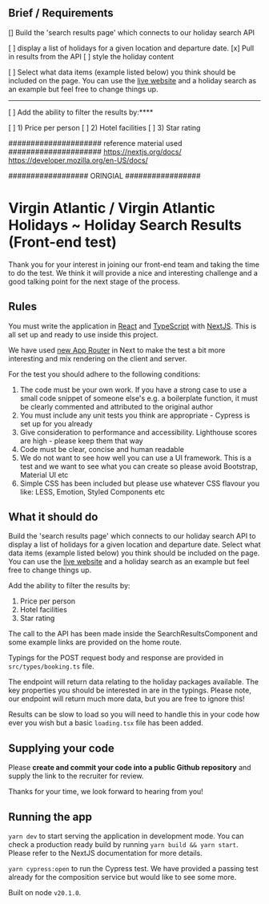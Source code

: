 ## Brief / Requirements
[] Build the 'search results page' which connects to our holiday search API 



[ ] display a list of holidays for a given location and departure date. 
    [x] Pull in results from the API
    [ ] style the holiday content






[ ] Select what data items (example listed below) you think should be included on the page. You can use the [live website](https://www.virginholidays.co.uk) and a holiday search as an example but feel free to change things up. 
****
[ ] Add the ability to filter the results by:****

[ ] 1) Price per person
[ ] 2) Hotel facilities 
[ ] 3) Star rating




##################### reference material used #####################
https://nextjs.org/docs/
https://developer.mozilla.org/en-US/docs/



################## ORINGIAL #################

# Virgin Atlantic / Virgin Atlantic Holidays ~ Holiday Search Results (Front-end test)

Thank you for your interest in joining our front-end team and taking the time to do the test. We think it will provide a nice and interesting challenge and a good talking point for the next stage of the process.

## Rules
You must write the application in [React](https://react.dev/) and [TypeScript](https://www.typescriptlang.org/) with [NextJS](https://nextjs.org/). This is all set up and ready to use inside this project.

We have used [new App Router](https://nextjs.org/docs/app/building-your-application/routing) in Next to make the test a bit more interesting and mix rendering on the client and server.

For the test you should adhere to the following conditions:

1) The code must be your own work. If you have a strong case to use a small code snippet of someone else's e.g. a
boilerplate function, it must be clearly commented and attributed to the original author
1) You must include any unit tests you think are appropriate - Cypress is set up for you already
1) Give consideration to performance and accessibility. Lighthouse scores are high - please keep them that way
1) Code must be clear, concise and human readable
1) We do not want to see how well you can use a UI framework. This is a test and we want to see what you can create so please avoid Bootstrap, Material UI etc
1) Simple CSS has been included but please use whatever CSS flavour you like: LESS, Emotion, Styled Components etc

## What it should do
Build the 'search results page' which connects to our holiday search API to display a list of holidays for a given location and departure date. Select what data items (example listed below) you think should be included on the page. You can use the [live website](https://www.virginholidays.co.uk) and a holiday search as an example but feel free to change things up. 

Add the ability to filter the results by:

1) Price per person
1) Hotel facilities 
1) Star rating

The call to the API has been made inside the SearchResultsComponent and some example links are provided on the home route.

Typings for the POST request body and response are provided in `src/types/booking.ts` file.

The endpoint will return data relating to the holiday packages available. The key properties you should be interested in are in the typings. Please note, our endpoint will return much more data, but you are free to ignore this!

Results can be slow to load so you will need to handle this in your code how ever you wish but a basic `loading.tsx` file has been added.

## Supplying your code
Please **create and commit your code into a public Github repository** and supply the link to the recruiter for review.

Thanks for your time, we look forward to hearing from you!

## Running the app

`yarn dev` to start serving the application in development mode. You can check a production ready build by running `yarn build && yarn start`. Please refer to the NextJS documentation for more details.

`yarn cypress:open` to run the Cypress test. We have provided a passing test already for the composition service but would like to see some more.

Built on node `v20.1.0`.
